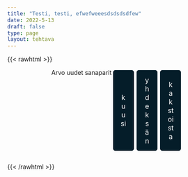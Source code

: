 ```yaml
---
title: "Testi, testi, efwefweeesdsdsdsdfew"
date: 2022-5-13
draft: false
type: page
layout: tehtava
---
```


{{< rawhtml >}}

<div id="nappulat">
Arvo uudet sanaparit
<button id="kuusi">
kuusi
</button>
<button id="yhdeksän">
yhdeksän
</button>
<button id="kakstoista">
kakstoista
</button>
</div>

<div id="tehtava" class="grid grid-cols-2">
 <div><ul id="terms"> </ul></div>
 <div><ul id="defs"> </ul></div>

</div>


<script> 
   
 
 //Execute a JavaScript immediately after a page has been loaded
window.onload = function() {

  //Data for terms and definitions. This can be stored in a separate .js file, in a JSON file or here in the main file
  var data = {
    terms: [{
       		 index: 0, text: "Koira"
      }, { index: 1, text: "Gorilla"
      }, { index: 2, text: "Riisi"
      }, { index: 3, text: "Metsuri"
      }, { index: 4, text: "Papu"
      }, { index: 5, text: "Koivu"
      }, { index: 6, text: "Saapas"
      }, { index: 7, text: "Kolmio"
      }, { index: 8, text: "Kivi"
      }, { index: 9, text: "Vehnä"
      }, { index: 10, text: "Lohi"
      }, { index: 11, text: "Kenguru"
      },

    ],
    definitions: [{
        	 index: 0, text: "Dog"
      }, { index: 1, text: "Gorilla"
      }, { index: 2, text: "Rice"
      }, { index: 3, text: "Lumberjack"
      }, { index: 4, text: "Bean"
      }, { index: 5, text: "Birch"
      }, { index: 6, text: "Boot"
      }, { index: 7, text: "Triangle"
      }, { index: 8, text: "Rock"
      }, { index: 9, text: "Wheat"
      }, { index: 10, text: "Salmon"
      }, { index: 11, text: "Kangaroo"
      },

    ],
    //this creates matches for indexes. This is a sort of an Answer Sheet
    pairs: {
      0: 0,
      1: 1,
      2: 2,
      3: 3,
      4: 4,
      5: 5,
			6: 6,
      7: 7,
      8: 8,
			9: 9,
      10: 10,
      11: 11,
    }
  };
    
function addCSS(css){
  var elem=document.createElement('style');
  if(elem.styleSheet && !elem.sheet)elem.styleSheet.cssText=css;
  else elem.appendChild(document.createTextNode(css));
  document.getElementsByTagName('head')[0].appendChild(elem); 
}
  
for (var a=[],i=0;i<12;++i) a[i]=i;

function shufflee(array) {
  var tmp, current, top = array.length;
  if(top) while(--top) {
    current = Math.floor(Math.random() * (top + 1));
    tmp = array[current];
    array[current] = array[top];
    array[top] = tmp;
  }
  return array;
}

a = shufflee(a);
  

  var selectedTerm = null, //to make sure none is selected onload
    selectedDef = null,
    termsContainer = document.querySelector("#terms"), //list of terms
    defsContainer = document.querySelector("#defs"); //list of definitions

  //This function takes two arguments, that is one term and one def to compare if they match. It returns True or False after compairing values of the "pairs" object property.     
  function isMatch(termIndex, defIndex) {
    return data.pairs[termIndex] === defIndex;
  }

  //This function adds HTML elements and content to the specified container (UL).
  function createListHTML(list, container) {
    container.innerHTML = ""; //first, clean up any existing LI elements
    for (var i = 0; i < 12; i++) {
      container.innerHTML = container.innerHTML + "<li data-index='" + list[i]["index"] + "'>" + "<span>" + list[i]["text"] + "</span>" + "</li>";

    }
  }

  createListHTML(data.terms, termsContainer);
  createListHTML(data.definitions, defsContainer);

  //listen for a "click" event on a list of Terms and store the clicked object in the target object
  termsContainer.addEventListener("click", function(e) {
    var target = e.target.parentNode;
    if (target.className === "score")
      return;
    var termIndex = Number(target.getAttribute("data-index"));
    //the condition is that only one LI can be selected
    if (selectedTerm !== null && selectedTerm !== termIndex) {
      termsContainer.querySelector("li[data-index='" + selectedTerm + "']").removeAttribute("data-selected");
    }

    //deletion of the decoration
    if (target.hasAttribute("data-selected")) {
      target.removeAttribute("data-selected");
      selectedTerm = null;
    }
    //selecting on click	
    else {
      target.setAttribute("data-selected", true);
      selectedTerm = termIndex;
    }

    if (selectedTerm !== null && selectedDef !== null) {
      var term = document.querySelector("#terms [data-index='" + selectedTerm + "']");
      var def = document.querySelector("#defs [data-index='" + selectedDef + "']");
      if (isMatch(selectedTerm, selectedDef)) {
				term.className = "score";
        def.className = "score";
  			numero++;
   			term.style.order = (numero);
   			def.style.order = (numero);
            }
      selectedTerm = null;
      selectedDef = null;
      term.removeAttribute("data-selected");
      def.removeAttribute("data-selected");
			    }
  })

  defsContainer.addEventListener("click", function(e) {
    var target = e.target.parentNode;
    if (target.className === "score")
      return;
    var defIndex = Number(target.getAttribute("data-index"));
    var defText = Number(target.getAttribute("data-index"))

    if (selectedDef !== null && selectedDef !== defIndex) {
      defsContainer.querySelector("li[data-index='" + selectedDef + "']").removeAttribute("data-selected");
    }

    if (target.hasAttribute("data-selected"))
      target.removeAttribute("data-selected");
    else
      target.setAttribute("data-selected", true);
    selectedDef = Number(target.getAttribute("data-index"));
    if (selectedTerm !== null && selectedDef !== null) {
      //var term = document.querySelector("#terms [data-index='"+selectedTerm+"']");
      var term = termsContainer.querySelector("[data-index='" + selectedTerm + "']");
      //var def = document.querySelector("#defs [data-index='"+selectedDef+"']");
      var def = defsContainer.querySelector("[data-index='" + selectedDef + "']");
      if (isMatch(selectedTerm, selectedDef)) {
				term.className = "score";
        def.className = "score";
  			numero++;
   			term.style.order = (numero);
   			def.style.order = (numero);
       }
      
      selectedTerm = null; //poista napautusten valinta
      selectedDef = null; //poista napautusten valinta
      term.removeAttribute("data-selected");
      def.removeAttribute("data-selected");
    }
  })

  function shuffle() {
    randomSort(data.terms)
    randomSort(data.definitions)
    createListHTML(data.terms, termsContainer)
    createListHTML(data.definitions, defsContainer)
    addCSS("div#tehtava li[data-index]{display: none;}")
    addCSS("div#tehtava li[data-index='" + a[0] + "']{display: block;}")
		addCSS("div#tehtava li[data-index='" + a[1] + "']{display: block;}")
    addCSS("div#tehtava li[data-index='" + a[2] + "']{display: block;}")
    addCSS("div#tehtava li[data-index='" + a[3] + "']{display: block;}")
    addCSS("div#tehtava li[data-index='" + a[4] + "']{display: block;}")
    addCSS("div#tehtava li[data-index='" + a[5] + "']{display: block;}")
  }
  
    function shuffle9() {
    randomSort(data.terms)
    randomSort(data.definitions)
    createListHTML(data.terms, termsContainer)
    createListHTML(data.definitions, defsContainer)
    addCSS("div#tehtava li[data-index]{display: none;}")
    addCSS("div#tehtava li[data-index='" + a[0] + "']{display: block;}")
		addCSS("div#tehtava li[data-index='" + a[1] + "']{display: block;}")
    addCSS("div#tehtava li[data-index='" + a[2] + "']{display: block;}")
    addCSS("div#tehtava li[data-index='" + a[3] + "']{display: block;}")
    addCSS("div#tehtava li[data-index='" + a[4] + "']{display: block;}")
    addCSS("div#tehtava li[data-index='" + a[5] + "']{display: block;}")
    addCSS("div#tehtava li[data-index='" + a[6] + "']{display: block;}")
    addCSS("div#tehtava li[data-index='" + a[7] + "']{display: block;}")
    addCSS("div#tehtava li[data-index='" + a[8] + "']{display: block;}")
  }
  
      function shuffle12() {
    randomSort(data.terms)
    randomSort(data.definitions)
    createListHTML(data.terms, termsContainer)
    createListHTML(data.definitions, defsContainer)
addCSS("div#tehtava li[data-index]{display: none;}")
    addCSS("div#tehtava li[data-index='" + a[0] + "']{display: block;}")
		addCSS("div#tehtava li[data-index='" + a[1] + "']{display: block;}")
    addCSS("div#tehtava li[data-index='" + a[2] + "']{display: block;}")
    addCSS("div#tehtava li[data-index='" + a[3] + "']{display: block;}")
    addCSS("div#tehtava li[data-index='" + a[4] + "']{display: block;}")
    addCSS("div#tehtava li[data-index='" + a[5] + "']{display: block;}")
    addCSS("div#tehtava li[data-index='" + a[6] + "']{display: block;}")
    addCSS("div#tehtava li[data-index='" + a[7] + "']{display: block;}")
    addCSS("div#tehtava li[data-index='" + a[8] + "']{display: block;}")
    addCSS("div#tehtava li[data-index='" + a[9] + "']{display: block;}")
		addCSS("div#tehtava li[data-index='" + a[10] + "']{display: block;}")
    addCSS("div#tehtava li[data-index='" + a[11] + "']{display: block;}")
    addCSS("div#tehtava li[data-index='" + a[12] + "']{display: block;}")
  }
  
  
  function randomSort(array) {
    var currentIndex = array.length,
      temporaryValue, randomIndex;

    // While there remain elements to shuffle...

    while (currentIndex !== 0) {

      // Pick a remaining element...
      randomIndex = Math.floor(Math.random() * currentIndex);
      currentIndex -= 1;

      // And swap it with the current element. SWAP
      temporaryValue = array[currentIndex];
      array[currentIndex] = array[randomIndex];
      array[randomIndex] = temporaryValue;
    }

    return array;
  }

  shuffle(); 
  
  document.getElementById("kuusi").addEventListener("click", function() {
        shuffle();
      }   
       )
  document.getElementById("yhdeksän").addEventListener("click", function() {
        shuffle9();
      }   
       )
         document.getElementById("kakstoista").addEventListener("click", function() {
        shuffle12();
      }   
       )
       
  }

var numero = 0;

</script>

<style>

div#tehtava {
  overflow: hidden;
}

div#tehtava ul {
  list-style: none;
  font-size: 0.75em;
}

div#tehtava ul#terms {
  display: block;
  block-direction: column;
}

div#tehtava ul#defs {
  display: block;
  block-direction: column;
}

div#tehtava ul#terms li {
  background: #1F2937;
  color: #ffffff;
}

div#tehtava ul#defs li {
  color: #000000
}

div#tehtava li {
  float: left;
  height: 4em;
  margin: 10px;
  background: white;
  text-align: center;
  cursor: pointer;
  transition: all .2s ease-out;
  border-radius: 0;
  -webkit-box-shadow: 0 5px 10px 2px rgba(0, 0, 0, 1);
  box-shadow: 0 3px 5px 1px #000;
}

div#tehtava li:hover {
  transform: scale(1.05, 1.05);
  -webkit-box-shadow: 0 2px 10px 0 rgba(0, 0, 0, 1);
  box-shadow: 0 2px 10px 0 rgba(0, 0, 0, 1);
}

div#tehtava li[data-selected] {
  transform: scale(1.05, 1.05);
  box-shadow: 0 1px 3px 0px rgba(0, 0, 0, 0.75);
  outline: 4px solid #00A0DF;
}

div#tehtava ul li span {
  width: 100%;
  height: 100%;
  display: block;
  vertical-align: middle;
  text-align: center;
  padding: 10px;
  transform: none;
  transition: opacity 0.2s ease-out;
}

div#tehtava span:hover {
  transform: none;
}

.score {
  background: none!important;
  box-shadow: none;
  color: #fff!important;
  background: #00A0DF!important;
  border-radius: 15px;
}

.score:hover {
  cursor: default;
  transform: none;
  box-shadow: none;
}

.fadeOut li span {
  transition: opacity 0.25s ease-out;
  opacity: 0;
}

.fadeOut li {
  transition: transform .5s ease-out;
  transform: rotateX(360deg);
}

div#nappulat{
  display: flex;
  justify-content: center;
}

div#nappulat button{
    display: inline-block;
    font-family: inherit;
    text-align: center;
    border: 1px solid transparent;
    width: 3em;
    margin: 0.2em;
    padding: 12px 16px;
    border-width: 1px;
    border-radius: 5px;
    font-size: 16px;
    background: #051D29;
    border-color: #051D29;
    color: #ffffff;
}
</style>
{{< /rawhtml >}}